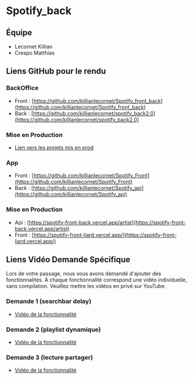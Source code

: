 # Spotify_back

## Équipe
- Lecornet Killian
- Crespo Matthias

## Liens GitHub pour le rendu

### BackOffice
- Front : [https://github.com/killianlecornet/Spotify_front_back](https://github.com/killianlecornet/Spotify_front_back)
- Back : [https://github.com/killianlecornet/spotify_back2.0](https://github.com/killianlecornet/spotify_back2.0)

### Mise en Production
- [Lien vers les projets mis en prod](https://spotify-front-back.vercel.app/)

### App
- Front : [https://github.com/killianlecornet/Spotify_Front](https://github.com/killianlecornet/Spotify_Front)
- Back : [https://github.com/killianlecornet/Spotify_api](https://github.com/killianlecornet/Spotify_api)

### Mise en Production
- Api : [https://spotify-front-back.vercel.app/artist](https://spotify-front-back.vercel.app/artist)
- Front : [https://spotify-front-liard.vercel.app/](https://spotify-front-liard.vercel.app/)

## Liens Vidéo Demande Spécifique

Lors de votre passage, nous vous avons demandé d'ajouter des fonctionnalités. À chaque fonctionnalité correspond une vidéo individuelle, sans compilation. Veuillez mettre les vidéos en privé sur YouTube.

### Demande 1 (searchbar delay)
- [Vidéo de la fonctionnalité](lien_youtube_searchbar_delay)

### Demande 2 (playlist dynamique)
- [Vidéo de la fonctionnalité](lien_youtube_playlist_dynamique)

### Demande 3 (lecture partager)
- [Vidéo de la fonctionnalité](lien_youtube_lecture_partager)

